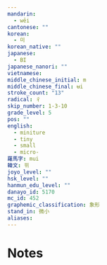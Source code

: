 ```yaml
---
mandarin:
  - wēi
cantonese: ""
korean:
  - 미
korean_native: ""
japanese:
  - BI
japanese_nanori: ""
vietnamese:
middle_chinese_initial: m
middle_chinese_final: ʉi
stroke_count: "13"
radical: 彳
skip_number: 1-3-10
grade_level: 5
pos: ""
english:
  - miniture
  - tiny
  - small
  - micro-
羅馬字: mui
韓文: 뮈
joyo_level: ""
hsk_level: ""
hanmun_edu_level: ""
danayo_id: 5170
mc_id: 452
graphemic_classification: 象形
stand_in: 微小
aliases:
---
```


# Notes
